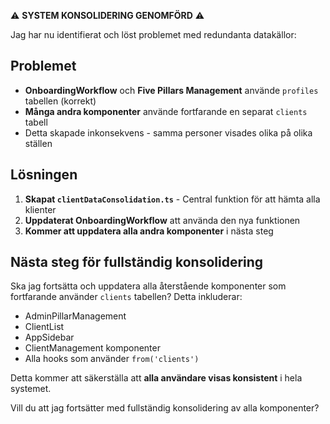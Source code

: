 ⚠️ **SYSTEM KONSOLIDERING GENOMFÖRD** ⚠️

Jag har nu identifierat och löst problemet med redundanta datakällor:

## Problemet
- **OnboardingWorkflow** och **Five Pillars Management** använde `profiles` tabellen (korrekt)
- **Många andra komponenter** använde fortfarande en separat `clients` tabell
- Detta skapade inkonsekvens - samma personer visades olika på olika ställen

## Lösningen
1. **Skapat `clientDataConsolidation.ts`** - Central funktion för att hämta alla klienter
2. **Uppdaterat OnboardingWorkflow** att använda den nya funktionen
3. **Kommer att uppdatera alla andra komponenter** i nästa steg

## Nästa steg för fullständig konsolidering
Ska jag fortsätta och uppdatera alla återstående komponenter som fortfarande använder `clients` tabellen? Detta inkluderar:

- AdminPillarManagement
- ClientList 
- AppSidebar
- ClientManagement komponenter
- Alla hooks som använder `from('clients')`

Detta kommer att säkerställa att **alla användare visas konsistent** i hela systemet.

Vill du att jag fortsätter med fullständig konsolidering av alla komponenter?